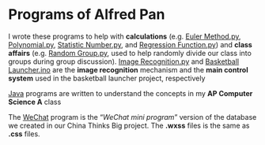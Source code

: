 #  Programs of Alfred Pan

I wrote these programs to help with **calculations** (e.g. [Euler Method.py]( https://github.com/Subways-Sun/myProgram/blob/master/python/Euler%20Method.py), [Polynomial.py](https://github.com/Subways-Sun/myProgram/blob/master/python/Polynomial.py), [Statistic Number.py](https://github.com/Subways-Sun/myProgram/blob/master/python/Statistic%20Number.py), and [Regression Function.py](https://github.com/Subways-Sun/myProgram/blob/master/python/Regression%20Function.py)) and **class affairs** (e.g. [Random Group.py](https://github.com/Subways-Sun/myProgram/blob/master/python/Random%20Group.py), used to help randomly divide our class into groups during group discussion). [Image Recognition.py](https://github.com/Subways-Sun/myProgram/blob/master/python/Image%20Recognition.py) and [Basketball Launcher.ino](https://github.com/Subways-Sun/myProgram/blob/master/Arduino/Basketball%20Launcher.ino) are the **image recognition** mechanism and the **main control system** used in the basketball launcher project, respectively

[Java](https://github.com/Subways-Sun/myProgram/tree/master/java) programs are written to understand the concepts in my **AP Computer Science A** class

The [WeChat](https://github.com/Subways-Sun/myProgram/tree/master/WeChat) program is the “*WeChat mini program*” version of the database we created in our China Thinks Big project. The **.wxss** files is the same as **.css** files.
